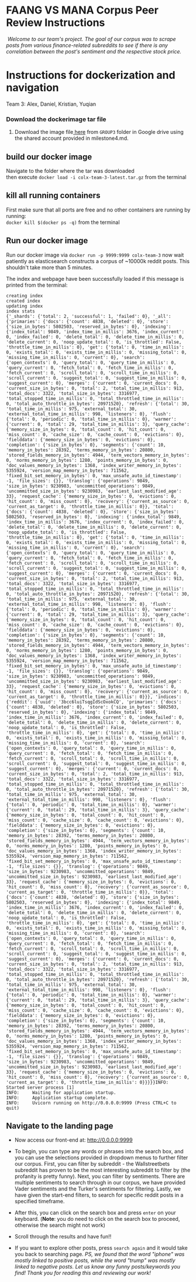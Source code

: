 
# FAANG VS MANA Corpus Peer Review Instructions
​
*Welcome to our team's project. The goal of our corpus was to scrape posts from various finance-related subreddits to see if there is any correlation between the post's sentiment and the respective stock price.*
​

# Instructions for dockerization and navigation
Team 3: Alex, Daniel, Kristian, Yuqian

### Download the dockerimage tar file
1. Download the image file[ here](https://drive.google.com/file/d/13MUO0GXBDBXFfBgTzQrck9A9usAlVQ0I/view?usp=sharing) from `GROUP3` 
folder in Google drive using the shared account provided in milestone4.md. <br>

## build our docker image 
Navigate to the folder where the tar was downloaded <br>
then execute `docker load -i colx-team-3-latest.tar.gz` from the terminal

## kill all running containers
First make sure that all ports are free and no other containers are running by running: <br>
`docker kill $(docker ps -q)`
from the terminal <br>

## Run our docker image 
Run our docker image via `docker run -p 9999:9999 colx-team-3` 
now wait patiently as elasticsearch constructs a corpus of ~10000k reddit posts.
This shouldn't take more than 5 minutes.

The index and webpage have been successfully loaded if this message is printed from the terminal: 
```
creating index
created index
updating index
index stats
{'_shards': {'total': 2, 'successful': 1, 'failed': 0}, '_all': {'primaries': {'docs': {'count': 4838, 'deleted': 0}, 'store': {'size_in_bytes': 5802503, 'reserved_in_bytes': 0}, 'indexing': {'index_total': 9849, 'index_time_in_millis': 3676, 'index_current': 0, 'index_failed': 0, 'delete_total': 0, 'delete_time_in_millis': 0, 'delete_current': 0, 'noop_update_total': 0, 'is_throttled': False, 'throttle_time_in_millis': 0}, 'get': {'total': 0, 'time_in_millis': 0, 'exists_total': 0, 'exists_time_in_millis': 0, 'missing_total': 0, 'missing_time_in_millis': 0, 'current': 0}, 'search': {'open_contexts': 0, 'query_total': 0, 'query_time_in_millis': 0, 'query_current': 0, 'fetch_total': 0, 'fetch_time_in_millis': 0, 'fetch_current': 0, 'scroll_total': 0, 'scroll_time_in_millis': 0, 'scroll_current': 0, 'suggest_total': 0, 'suggest_time_in_millis': 0, 'suggest_current': 0}, 'merges': {'current': 0, 'current_docs': 0, 'current_size_in_bytes': 0, 'total': 2, 'total_time_in_millis': 913, 'total_docs': 3322, 'total_size_in_bytes': 3316977, 'total_stopped_time_in_millis': 0, 'total_throttled_time_in_millis': 0, 'total_auto_throttle_in_bytes': 20971520}, 'refresh': {'total': 30, 'total_time_in_millis': 975, 'external_total': 30, 'external_total_time_in_millis': 998, 'listeners': 0}, 'flush': {'total': 0, 'periodic': 0, 'total_time_in_millis': 0}, 'warmer': {'current': 0, 'total': 29, 'total_time_in_millis': 3}, 'query_cache': {'memory_size_in_bytes': 0, 'total_count': 0, 'hit_count': 0, 'miss_count': 0, 'cache_size': 0, 'cache_count': 0, 'evictions': 0}, 'fielddata': {'memory_size_in_bytes': 0, 'evictions': 0}, 'completion': {'size_in_bytes': 0}, 'segments': {'count': 10, 'memory_in_bytes': 28392, 'terms_memory_in_bytes': 20800, 'stored_fields_memory_in_bytes': 4944, 'term_vectors_memory_in_bytes': 0, 'norms_memory_in_bytes': 1280, 'points_memory_in_bytes': 0, 'doc_values_memory_in_bytes': 1368, 'index_writer_memory_in_bytes': 5355924, 'version_map_memory_in_bytes': 711562, 'fixed_bit_set_memory_in_bytes': 0, 'max_unsafe_auto_id_timestamp': -1, 'file_sizes': {}}, 'translog': {'operations': 9849, 'size_in_bytes': 9230983, 'uncommitted_operations': 9849, 'uncommitted_size_in_bytes': 9230983, 'earliest_last_modified_age': 33}, 'request_cache': {'memory_size_in_bytes': 0, 'evictions': 0, 'hit_count': 0, 'miss_count': 0}, 'recovery': {'current_as_source': 0, 'current_as_target': 0, 'throttle_time_in_millis': 0}}, 'total': {'docs': {'count': 4838, 'deleted': 0}, 'store': {'size_in_bytes': 5802503, 'reserved_in_bytes': 0}, 'indexing': {'index_total': 9849, 'index_time_in_millis': 3676, 'index_current': 0, 'index_failed': 0, 'delete_total': 0, 'delete_time_in_millis': 0, 'delete_current': 0, 'noop_update_total': 0, 'is_throttled': False, 'throttle_time_in_millis': 0}, 'get': {'total': 0, 'time_in_millis': 0, 'exists_total': 0, 'exists_time_in_millis': 0, 'missing_total': 0, 'missing_time_in_millis': 0, 'current': 0}, 'search': {'open_contexts': 0, 'query_total': 0, 'query_time_in_millis': 0, 'query_current': 0, 'fetch_total': 0, 'fetch_time_in_millis': 0, 'fetch_current': 0, 'scroll_total': 0, 'scroll_time_in_millis': 0, 'scroll_current': 0, 'suggest_total': 0, 'suggest_time_in_millis': 0, 'suggest_current': 0}, 'merges': {'current': 0, 'current_docs': 0, 'current_size_in_bytes': 0, 'total': 2, 'total_time_in_millis': 913, 'total_docs': 3322, 'total_size_in_bytes': 3316977, 'total_stopped_time_in_millis': 0, 'total_throttled_time_in_millis': 0, 'total_auto_throttle_in_bytes': 20971520}, 'refresh': {'total': 30, 'total_time_in_millis': 975, 'external_total': 30, 'external_total_time_in_millis': 998, 'listeners': 0}, 'flush': {'total': 0, 'periodic': 0, 'total_time_in_millis': 0}, 'warmer': {'current': 0, 'total': 29, 'total_time_in_millis': 3}, 'query_cache': {'memory_size_in_bytes': 0, 'total_count': 0, 'hit_count': 0, 'miss_count': 0, 'cache_size': 0, 'cache_count': 0, 'evictions': 0}, 'fielddata': {'memory_size_in_bytes': 0, 'evictions': 0}, 'completion': {'size_in_bytes': 0}, 'segments': {'count': 10, 'memory_in_bytes': 28392, 'terms_memory_in_bytes': 20800, 'stored_fields_memory_in_bytes': 4944, 'term_vectors_memory_in_bytes': 0, 'norms_memory_in_bytes': 1280, 'points_memory_in_bytes': 0, 'doc_values_memory_in_bytes': 1368, 'index_writer_memory_in_bytes': 5355924, 'version_map_memory_in_bytes': 711562, 'fixed_bit_set_memory_in_bytes': 0, 'max_unsafe_auto_id_timestamp': -1, 'file_sizes': {}}, 'translog': {'operations': 9849, 'size_in_bytes': 9230983, 'uncommitted_operations': 9849, 'uncommitted_size_in_bytes': 9230983, 'earliest_last_modified_age': 33}, 'request_cache': {'memory_size_in_bytes': 0, 'evictions': 0, 'hit_count': 0, 'miss_count': 0}, 'recovery': {'current_as_source': 0, 'current_as_target': 0, 'throttle_time_in_millis': 0}}}, 'indices': {'reddit': {'uuid': '3bcc6luiTsqgIdScOxokCQ', 'primaries': {'docs': {'count': 4838, 'deleted': 0}, 'store': {'size_in_bytes': 5802503, 'reserved_in_bytes': 0}, 'indexing': {'index_total': 9849, 'index_time_in_millis': 3676, 'index_current': 0, 'index_failed': 0, 'delete_total': 0, 'delete_time_in_millis': 0, 'delete_current': 0, 'noop_update_total': 0, 'is_throttled': False, 'throttle_time_in_millis': 0}, 'get': {'total': 0, 'time_in_millis': 0, 'exists_total': 0, 'exists_time_in_millis': 0, 'missing_total': 0, 'missing_time_in_millis': 0, 'current': 0}, 'search': {'open_contexts': 0, 'query_total': 0, 'query_time_in_millis': 0, 'query_current': 0, 'fetch_total': 0, 'fetch_time_in_millis': 0, 'fetch_current': 0, 'scroll_total': 0, 'scroll_time_in_millis': 0, 'scroll_current': 0, 'suggest_total': 0, 'suggest_time_in_millis': 0, 'suggest_current': 0}, 'merges': {'current': 0, 'current_docs': 0, 'current_size_in_bytes': 0, 'total': 2, 'total_time_in_millis': 913, 'total_docs': 3322, 'total_size_in_bytes': 3316977, 'total_stopped_time_in_millis': 0, 'total_throttled_time_in_millis': 0, 'total_auto_throttle_in_bytes': 20971520}, 'refresh': {'total': 30, 'total_time_in_millis': 975, 'external_total': 30, 'external_total_time_in_millis': 998, 'listeners': 0}, 'flush': {'total': 0, 'periodic': 0, 'total_time_in_millis': 0}, 'warmer': {'current': 0, 'total': 29, 'total_time_in_millis': 3}, 'query_cache': {'memory_size_in_bytes': 0, 'total_count': 0, 'hit_count': 0, 'miss_count': 0, 'cache_size': 0, 'cache_count': 0, 'evictions': 0}, 'fielddata': {'memory_size_in_bytes': 0, 'evictions': 0}, 'completion': {'size_in_bytes': 0}, 'segments': {'count': 10, 'memory_in_bytes': 28392, 'terms_memory_in_bytes': 20800, 'stored_fields_memory_in_bytes': 4944, 'term_vectors_memory_in_bytes': 0, 'norms_memory_in_bytes': 1280, 'points_memory_in_bytes': 0, 'doc_values_memory_in_bytes': 1368, 'index_writer_memory_in_bytes': 5355924, 'version_map_memory_in_bytes': 711562, 'fixed_bit_set_memory_in_bytes': 0, 'max_unsafe_auto_id_timestamp': -1, 'file_sizes': {}}, 'translog': {'operations': 9849, 'size_in_bytes': 9230983, 'uncommitted_operations': 9849, 'uncommitted_size_in_bytes': 9230983, 'earliest_last_modified_age': 33}, 'request_cache': {'memory_size_in_bytes': 0, 'evictions': 0, 'hit_count': 0, 'miss_count': 0}, 'recovery': {'current_as_source': 0, 'current_as_target': 0, 'throttle_time_in_millis': 0}}, 'total': {'docs': {'count': 4838, 'deleted': 0}, 'store': {'size_in_bytes': 5802503, 'reserved_in_bytes': 0}, 'indexing': {'index_total': 9849, 'index_time_in_millis': 3676, 'index_current': 0, 'index_failed': 0, 'delete_total': 0, 'delete_time_in_millis': 0, 'delete_current': 0, 'noop_update_total': 0, 'is_throttled': False, 'throttle_time_in_millis': 0}, 'get': {'total': 0, 'time_in_millis': 0, 'exists_total': 0, 'exists_time_in_millis': 0, 'missing_total': 0, 'missing_time_in_millis': 0, 'current': 0}, 'search': {'open_contexts': 0, 'query_total': 0, 'query_time_in_millis': 0, 'query_current': 0, 'fetch_total': 0, 'fetch_time_in_millis': 0, 'fetch_current': 0, 'scroll_total': 0, 'scroll_time_in_millis': 0, 'scroll_current': 0, 'suggest_total': 0, 'suggest_time_in_millis': 0, 'suggest_current': 0}, 'merges': {'current': 0, 'current_docs': 0, 'current_size_in_bytes': 0, 'total': 2, 'total_time_in_millis': 913, 'total_docs': 3322, 'total_size_in_bytes': 3316977, 'total_stopped_time_in_millis': 0, 'total_throttled_time_in_millis': 0, 'total_auto_throttle_in_bytes': 20971520}, 'refresh': {'total': 30, 'total_time_in_millis': 975, 'external_total': 30, 'external_total_time_in_millis': 998, 'listeners': 0}, 'flush': {'total': 0, 'periodic': 0, 'total_time_in_millis': 0}, 'warmer': {'current': 0, 'total': 29, 'total_time_in_millis': 3}, 'query_cache': {'memory_size_in_bytes': 0, 'total_count': 0, 'hit_count': 0, 'miss_count': 0, 'cache_size': 0, 'cache_count': 0, 'evictions': 0}, 'fielddata': {'memory_size_in_bytes': 0, 'evictions': 0}, 'completion': {'size_in_bytes': 0}, 'segments': {'count': 10, 'memory_in_bytes': 28392, 'terms_memory_in_bytes': 20800, 'stored_fields_memory_in_bytes': 4944, 'term_vectors_memory_in_bytes': 0, 'norms_memory_in_bytes': 1280, 'points_memory_in_bytes': 0, 'doc_values_memory_in_bytes': 1368, 'index_writer_memory_in_bytes': 5355924, 'version_map_memory_in_bytes': 711562, 'fixed_bit_set_memory_in_bytes': 0, 'max_unsafe_auto_id_timestamp': -1, 'file_sizes': {}}, 'translog': {'operations': 9849, 'size_in_bytes': 9230983, 'uncommitted_operations': 9849, 'uncommitted_size_in_bytes': 9230983, 'earliest_last_modified_age': 33}, 'request_cache': {'memory_size_in_bytes': 0, 'evictions': 0, 'hit_count': 0, 'miss_count': 0}, 'recovery': {'current_as_source': 0, 'current_as_target': 0, 'throttle_time_in_millis': 0}}}}}INFO:     Started server process [1]
INFO:     Waiting for application startup.
INFO:     Application startup complete.
INFO:     Uvicorn running on http://0.0.0.0:9999 (Press CTRL+C to quit)
```

## Navigate to the landing page 
- Now access our front-end at: http://0.0.0.0:9999


- To begin, you can type any words or phrases into the search box, and you can use the selections provided in dropdown menus to further filter our corpus. First, you can filter by subreddit - the Wallstreetbets subreddit has proven to be the most interesting subreddit to filter by (the profanity is pretty funny). Next, you can filter by sentiments. There are multiple sentiments to search through in our corpus, we have provided Vader sentiments and the Turker's sentiments for filtering. Lastly, we have given the start-end filters, to search for specific reddit posts in a specified timeframe. 
​
- After this, you can click on the search box and press `enter` on your keyboard. (**Note**: you do need to click on the search box to proceed, otherwise the search might not work)
​
- Scroll through the results and have fun!! 
​
- If you want to explore other posts, press `search again` and it would take you back to searching page.
​
*PS, we found that the word "iphone" was mostly linked to positive posts, while the word "trump" was mostly linked to negative posts. Let us know any funny posts/keywords you find! Thank you for reading this and reviewing our work!*

